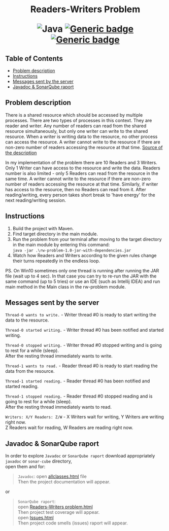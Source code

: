 <h1 align="center"> Readers-Writers Problem

![Java](https://img.shields.io/badge/Java-ED8B00?style=for-the-badge&logo=java&logoColor=white)
[![Generic badge](https://img.shields.io/badge/MAVEN-3.8.1-brightgreen.svg)](https://shields.io/)
[![Generic badge](https://img.shields.io/badge/coverage-72/100-green.svg)](https://shields.io/)

 
## Table of Contents
	
- [Problem description](#description)
- [Instructions](#instructions)
- [Messages sent by the server](#servermsg)
- [Javadoc & SonarQube raport](#doc_scube)

  
## Problem description  <a name="description"></a>

There is a shared resource which should be accessed by multiple processes.
There are two types of processes in this context. They are reader and writer.
Any number of readers can read from the shared resource simultaneously,
but only one writer can write to the shared resource. When a writer is
writing data to the resource, no other process can access the resource.
A writer cannot write to the resource if there are non-zero number of
readers accessing the resource at that time. [Source of the description](https://www.studytonight.com/operating-system/readers-writer-problem)

In my implementation of the problem there are 10 Readers and 3 Writers.
Only 1 Writer can have access to the resource and write the data.
Readers number is also limited - only 5 Readers can read from the resource in the
same time. A writer cannot write to the resource if there are non-zero number of
readers accessing the resource at that time. Similarly, if writer has access to the
resource, then no Readers can read from it. After reading/writing, every person
takes short break to 'have energy' for the next reading/writing session.


## Instructions  <a name="instructions"></a>
1. Build the project with Maven.
2. Find target directory in the main module.
3. Run the problem from your terminal after moving to the target directory in the main
 module by entering this command: <br>
    `java -jar .\rw-problem-1.0-jar-with-dependencies.jar`
4. Watch how Readers and Writers according to the given rules change their turns repeatedly
in the endless loop.

PS. On Win10 sometimes only one thread is running after running the JAR file (wait up to 4 sec). In that case
you can try to re-run the JAR with the same command (up to 5 tries) or use an IDE (such as Intellij IDEA)
and run main method in the Main class in the rw-problem module.


## Messages sent by the server <a name="servermsg"></a>
    
`Thread-0 wants to write.` - Writer thread #0 is ready to start writing the data to the resource.

`Thread-0 started writing.` - Writer thread #0 has been notified and started writing.

`Thread-0 stopped writing.` - Writer thread #0 stopped writing and is going to rest for a while (sleep).<br />
                              After the resting thread immediately wants to write.
                              
`Thread-1 wants to read.` - Reader thread #0 is ready to start reading the data from the resource.

`Thread-1 started reading.` - Reader thread #0 has been notified and started reading.

`Thread-1 stopped reading.` - Reader thread #0 stopped reading and is going to rest for a while (sleep).<br />
                              After the resting thread immediately wants to read.
                              
`Writers: X/Y Readers: Z/W` - X Writers wait for writing, Y Writers are writing right now.<br />
			                  Z Readers wait for reading, W Readers are reading right now.


## Javadoc & SonarQube raport <a name="doc_scube"></a>
 In order to explore `Javadoc` or `SonarQube raport` download appropriately `javadoc` or `sonar-cube` directory,<br> open them and for:
 > `Javadoc`: open [allclasses.html](https://github.com/YgLK/readers-writers-problem/blob/main/javadoc/allclasses.html) file <br> Then the project documentation will appear.
 
 or 
 
 > `SonarQube raport`: <br> 
> open [Readers-Writers problem.html](https://github.com/YgLK/readers-writers-problem/blob/main/sonar-cube/Readers-Writers%20problem.html) <br> Then project test coverage will appear. <br>
> open [Issues.html](https://github.com/YgLK/readers-writers-problem/blob/main/sonar-cube/Issues.html) <br>Then project code smells (issues) raport will appear.


